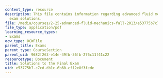 ```yaml
---
content_type: resource
description: This file contains information regarding advanced fluid mechanics, final
  exam solutions.
file: /media/courses/2-25-advanced-fluid-mechanics-fall-2013/e53775b7c7cddb1c6b60cf12e8f3fede_MIT2_25F13_SolFinalExam.pdf
file_type: application/pdf
learning_resource_types:
- Exams
ocw_type: OCWFile
parent_title: Exams
parent_type: CourseSection
parent_uid: 9682f263-e14e-49fb-36fb-276c11f41c22
resourcetype: Document
title: Solutions to the Final Exam
uid: e53775b7-c7cd-db1c-6b60-cf12e8f3fede
---
```

